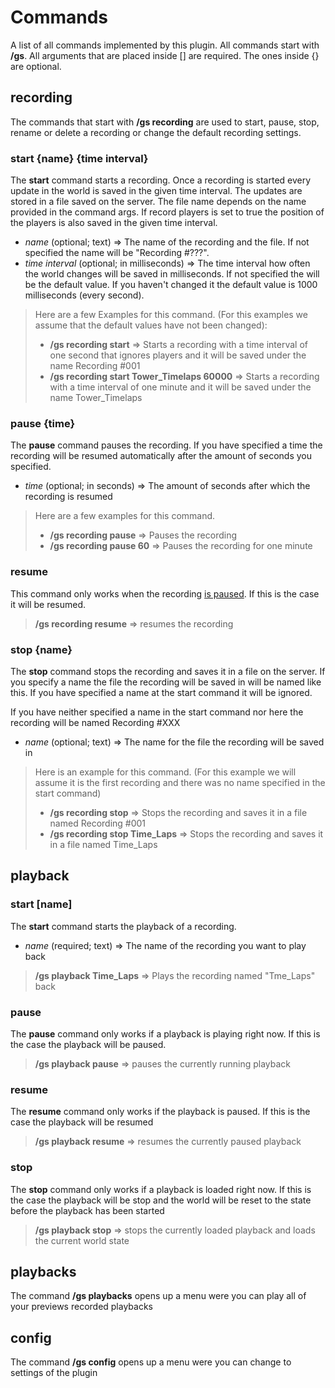 # Commands

A list of all commands implemented by this plugin. All commands start with **/gs**. All arguments that are placed inside [] are required. The ones inside {} are optional.

## recording

The commands that start with **/gs recording** are used to start, pause, stop, rename or delete a recording or change the default recording settings.

### start {name} {time interval} 

The **start** command starts a recording. Once a recording is started every update in the world is saved in the given time interval. The updates are stored in a file saved on the server. The file name depends on the name provided in the command args. If record players is set to true the position of the players is also saved in the given time interval. 

- *name* (optional; text) => The name of the recording and the file. If not specified the name will be "Recording #???".
- *time interval* (optional; in milliseconds) => The time interval how often the world changes will be saved in milliseconds. If not specified the will be the default value. If you haven't changed it the default value is 1000 milliseconds (every second).

> Here are a few Examples for this command. (For this examples we assume that the default values have not been changed):
>
> - **/gs recording start** => Starts a recording with a time interval of one second that ignores players and it will be saved under the name Recording #001
> - **/gs recording start Tower_Timelaps 60000** => Starts a recording with a time interval of one minute and it will be saved under the name Tower_Timelaps

### pause {time}

The **pause** command pauses the recording. If you have specified a time the recording will be resumed automatically after the amount of seconds you specified. 

- *time* (optional; in seconds) => The amount of seconds after which the recording is resumed

> Here are a few examples for this command.
>
> - **/gs recording pause** => Pauses the recording
> - **/gs recording pause 60** => Pauses the recording for one minute

### resume

This command only works when the recording <u>is paused</u>. If this is the case it will be resumed. 

> **/gs recording resume** => resumes the recording 

### stop {name}

The **stop** command stops the recording and saves it in a file on the server. If you specify a name the file the recording will be saved in will be named like this. If you have specified a name at the start command it will be ignored.

If you have neither specified a name in the start command nor here the recording will be named Recording #XXX

- *name* (optional; text) => The name for the file the recording will be saved in

> Here is an example for this command. (For this example we will assume it is the first recording and there was no name specified in the start command)
>
> - **/gs recording stop** => Stops the recording and saves it in a file named Recording #001
> - **/gs recording stop Time_Laps** => Stops the recording and saves it in a file named Time_Laps

## playback

### start [name]

The **start** command starts the playback of a recording.

- *name* (required; text) => The name of the recording you want to play back

> **/gs playback Time_Laps** => Plays the recording named "Tme_Laps" back

### pause

The **pause** command only works if  a playback is playing right now. If this is the case the playback will be paused.

> **/gs playback pause** => pauses the currently running playback

### resume

The **resume** command only works if the playback is paused. If this is the case the playback will be resumed

> **/gs playback resume** => resumes the currently paused playback

### stop

The **stop** command only works if a playback is loaded right now. If this is the case the playback will be stop and the world will be reset to the state before the playback has been started

> **/gs playback stop** => stops the currently loaded playback and loads the current world state

## playbacks

The command **/gs playbacks** opens up a menu were you can play all of your previews recorded playbacks

## config

The command **/gs config** opens up a menu were you can change to settings of the plugin
